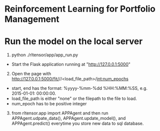 # Reinforcement Learning for Portfolio Management

# Run the model on the local server
1. python ./rltensor/app/app_run.py
* Start the Flask application running at "http://127.0.0.1:5000"

2. Open the page with http://127.0.0.1:5000/fit/<start>/<end>/<load_file_path>/<int:num_epochs>
* start, end has the format: %yyyy-%mm-%dd %HH:%MM:%SS, e.g. 2015-01-01: 00:00:00.
* load_file_path is either "none" or the filepath to the file to load.
* num_epoch has to be positive integer

3. from  rltensor.app import APPAgent and then run APPAgent.udpate_data(), APPAgent.update_model(), and APPAgent.predict() everytime you store new data to sql database. 
